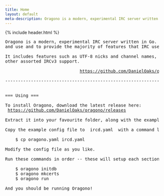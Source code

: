 ```yaml
---
title: Home
layout: default
meta-description: Oragono is a modern, experimental IRC server written in Go.
---
```

{% include header.html %}

<pre>
Oragono is a modern, experimental IRC server written in Go. It's designed to be simple to setup
and use and to provide the majority of features that IRC users expect today.

It includes features such as UTF-8 nicks and channel names, client accounts with SASL, and
other assorted IRCv3 support.

                             <a href="https://github.com/DanielOaks/oragono">https://github.com/DanielOaks/oragono</a>

-----------------------------------------------------------------------------------------------


=== Using ===

To install Oragono, download the latest release here:
 <a href="https://github.com/DanielOaks/oragono/releases">https://github.com/DanielOaks/oragono/releases</a>

Extract it into your favourite folder, along with the example config file.

Copy the example config file to  ircd.yaml  with a command like:

    <span class="term">$</span> cp oragono.yaml ircd.yaml

Modify the config file as you like.

Run these commands in order -- these will setup each section of the server:

    <span class="term">$</span> oragono initdb
    <span class="term">$</span> oragono mkcerts
    <span class="term">$</span> oragono run

And you should be running Oragono!
</pre>
